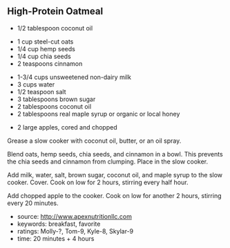 High-Protein Oatmeal
--------------------

- 1/2 tablespoon coconut oil
<!-- -->
- 1 cup steel-cut oats
- 1/4 cup hemp seeds
- 1/4 cup chia seeds
- 2 teaspoons cinnamon
<!-- -->
- 1-3/4 cups unsweetened non-dairy milk
- 3 cups water
- 1/2 teaspoon salt
- 3 tablespoons brown sugar
- 2 tablespoons coconut oil
- 2 tablespoons real maple syrup or organic or local honey
<!-- -->
- 2 large apples, cored and chopped

Grease a slow cooker with coconut oil, butter, or an oil spray.

Blend oats, hemp seeds, chia seeds, and cinnamon in a bowl.  This
prevents the chia seeds and cinnamon from clumping.  Place in the slow
cooker.

Add milk, water, salt, brown sugar, coconut oil, and maple syrup to
the slow cooker.  Cover.  Cook on low for 2 hours, stirring every half
hour.

Add chopped apple to the cooker.  Cook on low for another 2 hours,
stirring every 20 minutes.

- source: http://www.apexnutritionllc.com
- keywords: breakfast, favorite
- ratings: Molly-?, Tom-9, Kyle-8, Skylar-9
- time: 20 minutes + 4 hours
